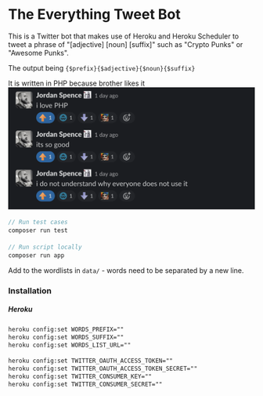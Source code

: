 # The Everything Tweet Bot

This is a Twitter bot that makes use of Heroku and Heroku Scheduler to tweet a phrase of "[adjective] [noun] [suffix]" such as "Crypto Punks" or "Awesome Punks".

The output being `{$prefix}{$adjective}{$noun}{$suffix}`

It is written in PHP because brother likes it
![/jordan.png](/jordan.png)

```php
// Run test cases
composer run test

// Run script locally
composer run app
```

Add to the wordlists in `data/` - words need to be separated by a new line.

### Installation

##### Heroku

```
heroku config:set WORDS_PREFIX=""
heroku config:set WORDS_SUFFIX=""
heroku config:set WORDS_LIST_URL=""

heroku config:set TWITTER_OAUTH_ACCESS_TOKEN=""
heroku config:set TWITTER_OAUTH_ACCESS_TOKEN_SECRET=""
heroku config:set TWITTER_CONSUMER_KEY=""
heroku config:set TWITTER_CONSUMER_SECRET=""
```